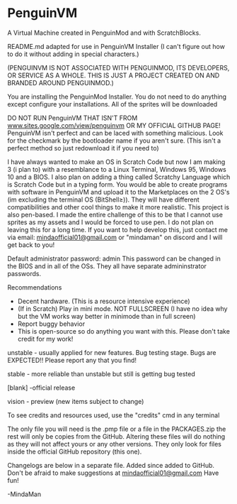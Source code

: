 # PenguinVM
A Virtual Machine created in PenguinMod and with ScratchBlocks. 

README.md adapted for use in PenguinVM Installer (I can't figure out how
to do it without adding in special characters.)

(PENGUINVM IS NOT ASSOCIATED WITH PENGUINMOD, ITS DEVELOPERS, OR SERVICE AS A WHOLE.
THIS IS JUST A PROJECT CREATED ON AND BRANDED AROUND PENGUINMOD.)

You are installing the PenguinMod Installer. You do not need to do anything except
configure your installations. All of the sprites will be downloaded

DO NOT RUN PenguinVM THAT ISN'T FROM www.sites.google.com/view/penguinvm OR MY
OFFICIAL GITHUB PAGE! PenguinVM isn't perfect and can be laced with something
malicious. Look for the checkmark by the bootloader name if you aren't sure. 
(This isn't a perfect method so just redownload it if you need to)

I have always wanted to make an OS in Scratch Code but now I am making 3 
(i plan to) with a resemblance to a Linux Terminal, Windows 95, Windows 10 and a 
BIOS. I also plan on adding a thing called Scratchy Language which is Scratch Code
but in a typing form. You would be able to create programs with software in 
PenguinVM and upload it to the Marketplaces on the 2 OS's (im excluding the
terminal OS (BitShell≥)). They will have different compatibilities and other 
cool things to make it more realistic. This project is also pen-based. I made the
entire challenge of this to be that I cannot use sprites as my assets and I would
be forced to use pen. I do not plan on leaving this for a long time. If you want
to help develop this, just contact me via email: mindaofficial01@gmail.com or
"mindaman" on discord and I will get back to you! 

Default administrator password: admin
This password can be changed in the BIOS and in all of the OSs.
They all have separate admininstrator passwords.

Recommendations

- Decent hardware. (This is a resource intensive experience)
- (If in Scratch) Play in mini mode. NOT FULLSCREEN (I have no idea why but the
VM works way better in minimode than in full screen)
- Report buggy behavior
- This is open-source so do anything you want with this. Please don't take
credit for my work!

unstable - usually applied for new features. Bug testing stage. Bugs are 
EXPECTED!! Please report any that you find!

stable - more reliable than unstable but still is getting bug tested

[blank] -official release

vision - preview (new items subject to change)

To see credits and resources used, use the "credits" cmd in any terminal

The only file you will need is the .pmp file or a file in the PACKAGES.zip the 
rest will only be copies from the GitHub. Altering these files will do nothing
as they will not affect yours or any other versions. They only look for files
inside the official GitHub repository (this one).

Changelogs are below in a separate file. Added since added to GitHub.
Don't be afraid to make suggestions at mindaofficial01@gmail.com
Have fun!

-MindaMan
